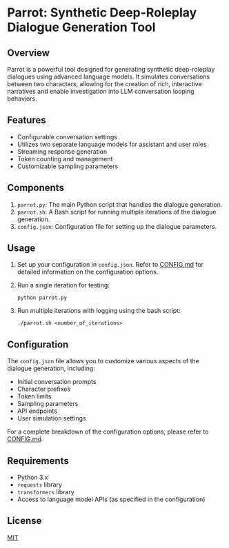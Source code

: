 # Parrot: Synthetic Deep-Roleplay Dialogue Generation Tool

## Overview

Parrot is a powerful tool designed for generating synthetic deep-roleplay dialogues using advanced language models. It simulates conversations between two characters, allowing for the creation of rich, interactive narratives and enable investigation into LLM conversation looping behaviors.

## Features

- Configurable conversation settings
- Utilizes two separate language models for assistant and user roles
- Streaming response generation
- Token counting and management
- Customizable sampling parameters

## Components

1. `parrot.py`: The main Python script that handles the dialogue generation.
2. `parrot.sh`: A Bash script for running multiple iterations of the dialogue generation.
3. `config.json`: Configuration file for setting up the dialogue parameters.

## Usage

1. Set up your configuration in `config.json`. Refer to [CONFIG.md](CONFIG.md) for detailed information on the configuration options.

2. Run a single iteration for testing:
   ```
   python parrot.py
   ```

3. Run multiple iterations with logging using the bash script:
   ```
   ./parrot.sh <number_of_iterations>
   ```

## Configuration

The `config.json` file allows you to customize various aspects of the dialogue generation, including:

- Initial conversation prompts
- Character prefixes
- Token limits
- Sampling parameters
- API endpoints
- User simulation settings

For a complete breakdown of the configuration options, please refer to [CONFIG.md](CONFIG.md).

## Requirements

- Python 3.x
- `requests` library
- `transformers` library
- Access to language model APIs (as specified in the configuration)

## License

[MIT](LICENSE.md)